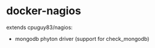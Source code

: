 docker-nagios
=============

extends cpuguy83/nagios:

 - mongodb phyton driver (support for check_mongodb)
